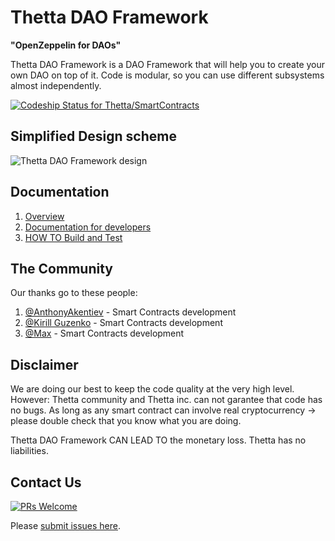 # Thetta DAO Framework 
**"OpenZeppelin for DAOs"**

Thetta DAO Framework is a DAO Framework that will help you to create your own DAO on top of it.
Code is modular, so you can use different subsystems almost independently.

[ ![Codeship Status for Thetta/SmartContracts](https://app.codeship.com/projects/f1b38150-b26e-0135-0584-462fcae7d1c8/status?branch=master)](https://app.codeship.com/projects/258076)

## Simplified Design scheme

![Thetta DAO Framework design](https://i.imgsafe.org/f9/f97822d1fe.png)

## Documentation

1. [Overview](https://docs.google.com/document/d/1VG0-zY9Jn6FA21IJuVEt2voDQkBQN6B_uyKZWjb9hSM/edit?usp=sharing)
1. [Documentation for developers](https://docs.google.com/document/d/1wFuN57WEuK7BxZ24GrPL3Di_YqUoD25ORVitDHKQ7cU/edit?usp=sharing)
1. [HOW TO Build and Test](DEVELOPMENT.md)

## The Community

Our thanks go to these people:

1. [@AnthonyAkentiev](https://github.com/AnthonyAkentiev) - Smart Contracts development
1. [@Kirill Guzenko](https://github.com/enkogu) - Smart Contracts development
1. [@Max](https://github.com/mosg) - Smart Contracts development 

## Disclaimer 

We are doing our best to keep the code quality at the very high level.
However: Thetta community and Thetta inc. can not garantee that code has no bugs. As long as any smart contract can involve real cryptocurrency -> please double check that you know what you are doing. 

Thetta DAO Framework CAN LEAD TO the monetary loss. Thetta has no liabilities.

## Contact Us

[![PRs Welcome](https://img.shields.io/badge/PRs-welcome-brightgreen.svg?style=flat-square)](http://makeapullrequest.com)

Please [submit issues here](https://github.com/Thetta/Thetta-DAO-Framework/projects/1).
